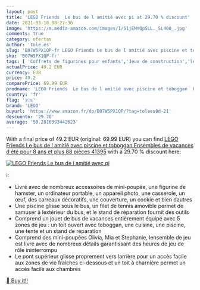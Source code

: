 ```yaml
---
layout: post
title: 'LEGO Friends  Le bus de l amitié avec pi at 29.70 % discount'
date: 2021-03-18 08:27:36
image: 'https://m.media-amazon.com/images/I/51jEMYQpSLL._SL400_.jpg'
comments: true
category: ofertas
author: 'tole.es'
slug: 'B07W5PX1QP-fr LEGO Friends Le bus de l amitié avec piscine et toboggan...'
sku: 'B07W5PX1QP-fr'
tags: [ 'Coffrets de figurines pour enfants','Jeux de construction','lego', ]
actualPrice: 49.2 EUR
currency: EUR
price: 49.2
comparePrice: 69.99 EUR
prodname: 'LEGO Friends  Le bus de l amitié avec piscine et toboggan  Ensembles de vacances d été pour 8 ans et plus  88 pièces  41395'
country: 'fr'
flag: '🇫🇷'
brand: 'LEGO'
buyurl: 'https://www.amazon.fr/dp/B07W5PX1QP/?tag=tolees0d-21'
descuento: '29.70'
average: '50.2816393442623'
---
```


With a final price of 49.2 EUR (original: 69.99 EUR) you can find [LEGO Friends  Le bus de l amitié avec piscine et toboggan  Ensembles de vacances d été pour 8 ans et plus  88 pièces  41395](https://www.amazon.fr/dp/B07W5PX1QP/?tag=tolees0d-21) with a  29.70 % discount here:

[![LEGO Friends  Le bus de l amitié avec pi](https://m.media-amazon.com/images/I/51jEMYQpSLL._SL400_.jpg)](https://www.amazon.fr/dp/B07W5PX1QP/?tag=tolees0d-21)

ℹ️:

- Livré avec de nombreux accessoires de mini-poupée, une figurine de hamster, un ordinateur portable, un appareil photo, une casserole, un œuf, des carreaux décoratifs, une couverture, un cookie et bien dautres
- Une piscine glisse sous le bus, un filet de tennis amovible permet de samuser à lextérieur du bus, et le stand de réparation fournit des outils
- Comprend un jouet de bus de vacances entièrement équipé avec 5 zones de jeu : un toit ouvert avec toboggan, une cuisine, une piscine, une tente et un stand de réparation
- Comprend des mini-poupées Olivia, Mia et Stephanie, lensemble de jeu est livré avec de nombreux détails garantissant des heures de jeu de rôle ininterrompu
- Le pont supérieur glisse proprement vers larrière pour un accès facile aux zones de vie fraîches ci-dessous et un toit à charnière permet un accès facile aux chambres

[🛒 Buy it!!](https://www.amazon.fr/dp/B07W5PX1QP/?tag=tolees0d-21)
